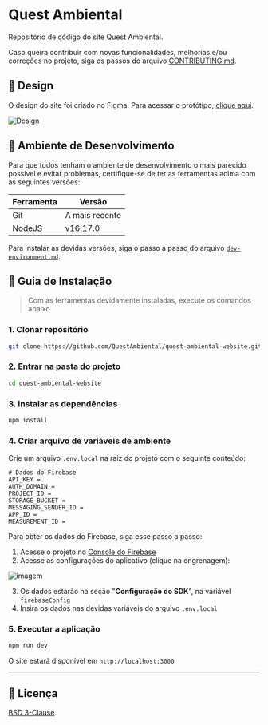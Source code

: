 # Quest Ambiental
Repositório de código do site Quest Ambiental.

Caso queira contribuir com novas funcionalidades, melhorias e/ou correções no projeto, siga os passos do arquivo [CONTRIBUTING.md](./.github/doc/CONTRIBUTING.md).

## :art: Design
O design do site foi criado no Figma. Para acessar o protótipo, [clique aqui](https://figma.com/file/F4AeiLaW8Yi7zr4eCuLtpX/Website).

![Design](https://user-images.githubusercontent.com/63798776/182034441-79c018d4-ccbb-45be-b306-1311de042d04.png)

## :wrench: Ambiente de Desenvolvimento
Para que todos tenham o ambiente de desenvolvimento o mais parecido possível e evitar problemas, certifique-se de ter as ferramentas acima com as seguintes versões:

| Ferramenta | Versão |
| --- | --- |
| Git | A mais recente |
| NodeJS | v16.17.0 |

Para instalar as devidas versões, siga o passo a passo do arquivo [`dev-environment.md`](./.github/doc/dev-environment.md).

## :compass: Guia de Instalação
> Com as ferramentas devidamente instaladas, execute os comandos abaixo

### **1. Clonar repositório**
```bash
git clone https://github.com/QuestAmbiental/quest-ambiental-website.git
```

### **2. Entrar na pasta do projeto**
```bash
cd quest-ambiental-website
```

### **3. Instalar as dependências**
```bash
npm install
```

### **4. Criar arquivo de variáveis de ambiente**
Crie um arquivo `.env.local` na raiz do projeto com o seguinte conteúdo:

```env
# Dados do Firebase
API_KEY = 
AUTH_DOMAIN = 
PROJECT_ID = 
STORAGE_BUCKET = 
MESSAGING_SENDER_ID = 
APP_ID = 
MEASUREMENT_ID = 
```

Para obter os dados do Firebase, siga esse passo a passo:

1. Acesse o projeto no [Console do Firebase](https://console.firebase.google.com/project/quest-ambiental)
2. Acesse as configurações do aplicativo (clique na engrenagem):

![imagem](https://user-images.githubusercontent.com/63798776/188765891-e1897c09-7bc2-4954-8cde-89f935719370.png)

3. Os dados estarão na seção "**Configuração do SDK**", na variável `firebaseConfig`
4. Insira os dados nas devidas variáveis do arquivo `.env.local`

### **5. Executar a aplicação**
```bash
npm run dev
```

O site estará disponível em `http://localhost:3000`

---

## :page_facing_up: Licença

[BSD 3-Clause](./LICENSE).
